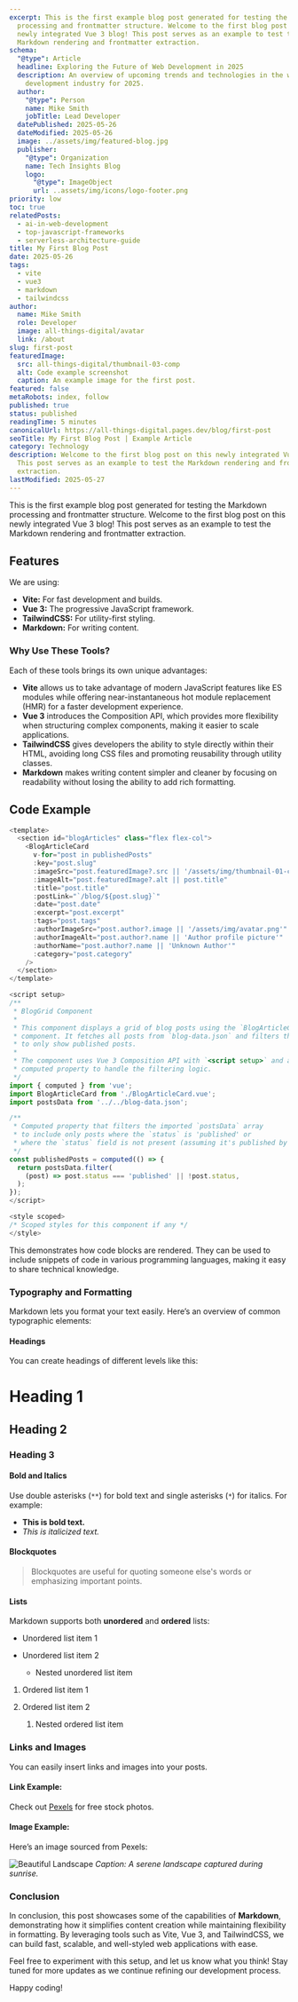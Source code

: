 ```yaml
---
excerpt: This is the first example blog post generated for testing the Markdown
  processing and frontmatter structure. Welcome to the first blog post on this
  newly integrated Vue 3 blog! This post serves as an example to test the
  Markdown rendering and frontmatter extraction.
schema:
  "@type": Article
  headline: Exploring the Future of Web Development in 2025
  description: An overview of upcoming trends and technologies in the web
    development industry for 2025.
  author:
    "@type": Person
    name: Mike Smith
    jobTitle: Lead Developer
  datePublished: 2025-05-26
  dateModified: 2025-05-26
  image: ../assets/img/featured-blog.jpg
  publisher:
    "@type": Organization
    name: Tech Insights Blog
    logo:
      "@type": ImageObject
      url: ..assets/img/icons/logo-footer.png
priority: low
toc: true
relatedPosts:
  - ai-in-web-development
  - top-javascript-frameworks
  - serverless-architecture-guide
title: My First Blog Post
date: 2025-05-26
tags:
  - vite
  - vue3
  - markdown
  - tailwindcss
author:
  name: Mike Smith
  role: Developer
  image: all-things-digital/avatar
  link: /about
slug: first-post
featuredImage:
  src: all-things-digital/thumbnail-03-comp
  alt: Code example screenshot
  caption: An example image for the first post.
featured: false
metaRobots: index, follow
published: true
status: published
readingTime: 5 minutes
canonicalUrl: https://all-things-digital.pages.dev/blog/first-post
seoTitle: My First Blog Post | Example Article
category: Technology
description: Welcome to the first blog post on this newly integrated Vue 3 blog!
  This post serves as an example to test the Markdown rendering and frontmatter
  extraction.
lastModified: 2025-05-27
---
```

This is the first example blog post generated for testing the Markdown processing and frontmatter structure. Welcome to the first blog post on this newly integrated Vue 3 blog! This post serves as an example to test the Markdown rendering and frontmatter extraction.

## Features

We are using:

* **Vite:** For fast development and builds.
* **Vue 3:** The progressive JavaScript framework.
* **TailwindCSS:** For utility-first styling.
* **Markdown:** For writing content.

### Why Use These Tools?

Each of these tools brings its own unique advantages:

* **Vite** allows us to take advantage of modern JavaScript features like ES modules while offering near-instantaneous hot module replacement (HMR) for a faster development experience.
* **Vue 3** introduces the Composition API, which provides more flexibility when structuring complex components, making it easier to scale applications.
* **TailwindCSS** gives developers the ability to style directly within their HTML, avoiding long CSS files and promoting reusability through utility classes.
* **Markdown** makes writing content simpler and cleaner by focusing on readability without losing the ability to add rich formatting.

## Code Example

```javascript
<template>
  <section id="blogArticles" class="flex flex-col">
    <BlogArticleCard
      v-for="post in publishedPosts"
      :key="post.slug"
      :imageSrc="post.featuredImage?.src || '/assets/img/thumbnail-01-comp.jpg'"
      :imageAlt="post.featuredImage?.alt || post.title"
      :title="post.title"
      :postLink="`/blog/${post.slug}`"
      :date="post.date"
      :excerpt="post.excerpt"
      :tags="post.tags"
      :authorImageSrc="post.author?.image || '/assets/img/avatar.png'"
      :authorImageAlt="post.author?.name || 'Author profile picture'"
      :authorName="post.author?.name || 'Unknown Author'"
      :category="post.category"
    />
  </section>
</template>

<script setup>
/**
 * BlogGrid Component
 *
 * This component displays a grid of blog posts using the `BlogArticleCard`
 * component. It fetches all posts from `blog-data.json` and filters them
 * to only show published posts.
 *
 * The component uses Vue 3 Composition API with `<script setup>` and a
 * computed property to handle the filtering logic.
 */
import { computed } from 'vue';
import BlogArticleCard from './BlogArticleCard.vue';
import postsData from '../../blog-data.json';

/**
 * Computed property that filters the imported `postsData` array
 * to include only posts where the `status` is 'published' or
 * where the `status` field is not present (assuming it's published by default).
 */
const publishedPosts = computed(() => {
  return postsData.filter(
    (post) => post.status === 'published' || !post.status,
  );
});
</script>

<style scoped>
/* Scoped styles for this component if any */
</style>
```

This demonstrates how code blocks are rendered. They can be used to include snippets of code in various programming languages, making it easy to share technical knowledge.

### Typography and Formatting

Markdown lets you format your text easily. Here’s an overview of common typographic elements:

#### Headings

You can create headings of different levels like this:

# Heading 1

## Heading 2

### Heading 3

#### Bold and Italics

Use double asterisks (`**`) for bold text and single asterisks (`*`) for italics. For example:

* **This is bold text.**
* *This is italicized text.*

#### Blockquotes

> Blockquotes are useful for quoting someone else's words or emphasizing important points.

#### Lists

Markdown supports both **unordered** and **ordered** lists:

* Unordered list item 1
* Unordered list item 2

  * Nested unordered list item

1. Ordered list item 1
2. Ordered list item 2

   1. Nested ordered list item

### Links and Images

You can easily insert links and images into your posts.

#### Link Example:

Check out [Pexels](https://www.pexels.com/) for free stock photos.

#### Image Example:

Here’s an image sourced from Pexels:

![Beautiful Landscape](https://images.pexels.com/photos/19928140/pexels-photo-19928140.jpeg?auto=compress&cs=tinysrgb&w=1260&h=750&dpr=2)
*Caption: A serene landscape captured during sunrise.*

### Conclusion

In conclusion, this post showcases some of the capabilities of **Markdown**, demonstrating how it simplifies content creation while maintaining flexibility in formatting. By leveraging tools such as Vite, Vue 3, and TailwindCSS, we can build fast, scalable, and well-styled web applications with ease.

Feel free to experiment with this setup, and let us know what you think! Stay tuned for more updates as we continue refining our development process.

Happy coding!
